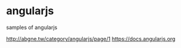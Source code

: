 angularjs
=========

samples of angularjs

http://abgne.tw/category/angularjs/page/1
https://docs.angularjs.org
